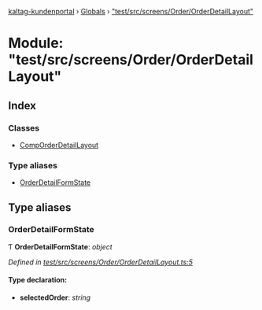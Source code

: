 [kaltag-kundenportal](../README.md) › [Globals](../globals.md) › ["test/src/screens/Order/OrderDetailLayout"](_test_src_screens_order_orderdetaillayout_.md)

# Module: "test/src/screens/Order/OrderDetailLayout"

## Index

### Classes

* [CompOrderDetailLayout](../classes/_test_src_screens_order_orderdetaillayout_.comporderdetaillayout.md)

### Type aliases

* [OrderDetailFormState](_test_src_screens_order_orderdetaillayout_.md#orderdetailformstate)

## Type aliases

###  OrderDetailFormState

Ƭ **OrderDetailFormState**: *object*

*Defined in [test/src/screens/Order/OrderDetailLayout.ts:5](https://github.com/fopsdev/ovl/blob/d5eec59/test/src/screens/Order/OrderDetailLayout.ts#L5)*

#### Type declaration:

* **selectedOrder**: *string*
